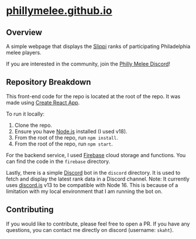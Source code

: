 # [phillymelee.github.io](https://phillymelee.github.io/)

## Overview

A simple webpage that displays the [Slippi](https://slippi.gg/) ranks of participating Philadelphia melee players.

If you are interested in the community, join the [Philly Melee Discord](https://discord.gg/zjKk9vEQNp)!

## Repository Breakdown

This front-end code for the repo is located at the root of the repo. It was made using [Create React App](https://create-react-app.dev/).

To run it locally:

1. Clone the repo.
1. Ensure you have [Node.js](https://nodejs.org/en/download/) installed (I used v18).
1. From the root of the repo, run `npm install`.
1. From the root of the repo, run `npm start`.

For the backend service, I used [Firebase](https://firebase.google.com/) cloud storage and functions. You can find the code in the `firebase` directory.

Lastly, there is a simple [Discord](https://discord.com/) bot in the `discord` directory. It is used to fetch and display the latest rank data in a Discord channel. Note: It currently uses [discord.js](https://www.npmjs.com/package/discord.js?activeTab=readme) v13 to be compatible with Node 16. This is because of a limitation with my local environment that I am running the bot on.

## Contributing

If you would like to contribute, please feel free to open a PR. If you have any questions, you can contact me directly on discord (username: `skaht`).
